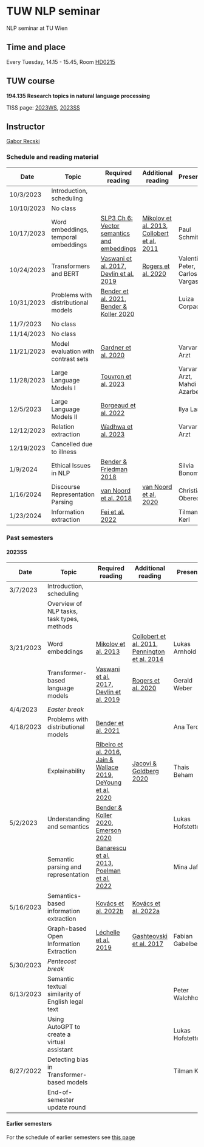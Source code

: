 # TUW NLP seminar
NLP seminar at TU Wien

## Time and place

Every Tuesday, 14.15 - 15.45, Room [HD0215](https://tuw-maps.tuwien.ac.at/?q=HD0215)

## TUW course

**194.135 Research topics in natural language processing**

TISS page: [2023WS](https://tiss.tuwien.ac.at/course/educationDetails.xhtml?courseNr=194135&semester=2023W&dswid=3116&dsrid=484), [2023SS](https://tiss.tuwien.ac.at/course/educationDetails.xhtml?dswid=5529&dsrid=47&courseNr=194135&semester=2023S)

## Instructor

[Gabor Recski](https://tiss.tuwien.ac.at/person/336863.html)


### Schedule and reading material

Date|Topic| Required reading | Additional reading | Presenter
----|-----|----------------- | ----------------- | --------- |
10/3/2023  | Introduction, scheduling | | | |
10/10/2023  | No class | | | |
10/17/2023 | Word embeddings, temporal embeddings | [SLP3 Ch 6: Vector semantics and embeddings](https://web.stanford.edu/~jurafsky/slp3/6.pdf) | [Mikolov et al. 2013](https://arxiv.org/pdf/1301.3781.pdf), [Collobert et al. 2011](https://www.jmlr.org/papers/volume12/collobert11a/collobert11a.pdf) | Paul Schmitt |
10/24/2023 | Transformers and BERT | [Vaswani et al. 2017](https://arxiv.org/pdf/1706.03762.pdf), [Devlin et al. 2019](https://arxiv.org/pdf/1810.04805.pdf) | [Rogers et al. 2020](https://aclanthology.org/2020.tacl-1.54/) | Valentin Peter, Carlos Vargas |
10/31/2023 | Problems with distributional models| [Bender et al. 2021](https://dl.acm.org/doi/10.1145/3442188.3445922), [Bender & Koller 2020](https://aclanthology.org/2020.acl-main.463/) | | Luiza Corpaci |
11/7/2023  | No class | | | |
11/14/2023  | No class | | | |
11/21/2023 | Model evaluation with contrast sets | [Gardner et al. 2020](https://aclanthology.org/2020.findings-emnlp.117.pdf) | | Varvara Arzt |
11/28/2023 | Large Language Models I | [Touvron et al. 2023](https://arxiv.org/abs/2307.09288) | | Varvara Arzt, Mahdi Azarbeik |
12/5/2023 | Large Language Models II | [Borgeaud et al. 2022](https://proceedings.mlr.press/v162/borgeaud22a.html) | | Ilya Lasy |
12/12/2023 | Relation extraction | [Wadhwa et al. 2023](https://aclanthology.org/2023.acl-long.868.pdf) | | Varvara Arzt |
12/19/2023 | Cancelled due to illness | | | |
1/9/2024 | Ethical Issues in NLP | [Bender & Friedman 2018](https://aclanthology.org/Q18-1041.pdf) | | Silvia Bonomi |
1/16/2024 | Discourse Representation Parsing | [van Noord et al. 2018](https://aclanthology.org/Q18-1043.pdf) | [van Noord et al. 2020](https://aclanthology.org/2020.emnlp-main.371.pdf)| Christian Obereder |
1/23/2024 | Information extraction | [Fei et al. 2022](https://papers.nips.cc/paper_files/paper/2022/hash/63943ee9fe347f3d95892cf87d9a42e6-Abstract-Conference.html)| | Tilman Kerl |


### Past semesters

#### 2023SS

Date|Topic| Required reading | Additional reading | Presenter
----|-----|----------------- | ----------------- | --------- |
3/7/2023  | Introduction, scheduling | | | |
&nbsp;    | Overview of NLP tasks, task types, methods | | | |
3/21/2023 | Word embeddings | [Mikolov et al. 2013](https://arxiv.org/pdf/1301.3781.pdf)|[Collobert et al. 2011](https://www.jmlr.org/papers/volume12/collobert11a/collobert11a.pdf), [Pennington et al. 2014](https://nlp.stanford.edu/pubs/glove.pdf) | Lukas Arnhold |
&nbsp;    | Transformer-based language models | [Vaswani et al. 2017](https://arxiv.org/pdf/1706.03762.pdf), [Devlin et al. 2019](https://arxiv.org/pdf/1810.04805.pdf)| [Rogers et al. 2020](https://aclanthology.org/2020.tacl-1.54/) | Gerald Weber |
4/4/2023  | *Easter break* | | | |
4/18/2023 | Problems with distributional models| [Bender et al. 2021](https://dl.acm.org/doi/10.1145/3442188.3445922)| | Ana Terović |
&nbsp;    | Explainability | [Ribeiro et al. 2016](https://aclanthology.org/N16-3020.pdf), [Jain & Wallace 2019](https://aclanthology.org/N19-1357.pdf), [DeYoung et al. 2020](https://aclanthology.org/2020.acl-main.408)|[Jacovi & Goldberg 2020](https://aclanthology.org/2020.acl-main.386.pdf) | Thais Beham | 
5/2/2023  | Understanding and semantics | [Bender & Koller 2020](https://aclanthology.org/2020.acl-main.463/), [Emerson 2020](https://aclanthology.org/2020.acl-main.663.pdf)| | Lukas Hofstetter |
&nbsp;    | Semantic parsing and representation | [Banarescu et al. 2013](https://aclanthology.org/W13-2322.pdf), [Poelman et al. 2022](https://aclanthology.org/2022.coling-1.367.pdf)| | Mina Jafari |
5/16/2023 | Semantics-based information extraction | [Kovács et al. 2022b](https://dl.acm.org/doi/abs/10.1145/3511808.3557196)| [Kovács et al. 2022a](https://www.cambridge.org/core/journals/natural-language-engineering/article/explainable-lexical-entailment-with-semantic-graphs/96A9C7F5B30D7DD5A955B54D9AF8ADF4)| |
&nbsp;     | Graph-based Open Information Extraction | [Léchelle et al. 2019](https://aclanthology.org/W19-4002.pdf)| [Gashteovski et al. 2017](https://aclanthology.org/D17-1278/)| Fabian Gabelberger |
5/30/2023 | *Pentecost break* | | |
6/13/2023 | Semantic textual similarity of English legal text | | | Peter Walchhofer |
&nbsp;     | Using AutoGPT to create a virtual assistant | | | Lukas Hofstetter |
6/27/2022 | Detecting bias in Transformer-based models | | | Tilman Kerl |
&nbsp;     | End-of-semester update round | | | |


#### Earlier semesters

For the schedule of earlier semesters see [this page](https://nlp.ec.tuwien.ac.at/seminar/)
